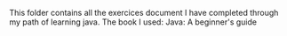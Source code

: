 This folder contains all the exercices document I have completed through my path of learning java.
The book I used: Java: A beginner's guide
